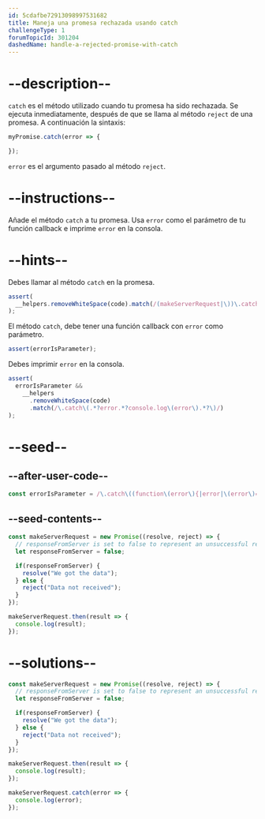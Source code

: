 ```yaml
---
id: 5cdafbe72913098997531682
title: Maneja una promesa rechazada usando catch
challengeType: 1
forumTopicId: 301204
dashedName: handle-a-rejected-promise-with-catch
---
```


# --description--

`catch` es el método utilizado cuando tu promesa ha sido rechazada. Se ejecuta inmediatamente, después de que se llama al método `reject` de una promesa. A continuación la sintaxis:

```js
myPromise.catch(error => {

});
```

`error` es el argumento pasado al método `reject`.

# --instructions--

Añade el método `catch` a tu promesa. Usa `error` como el parámetro de tu función callback e imprime `error` en la consola.

# --hints--

Debes llamar al método `catch` en la promesa.

```js
assert(
  __helpers.removeWhiteSpace(code).match(/(makeServerRequest|\))\.catch\(/g)
);
```

El método `catch`, debe tener una función callback con `error` como parámetro.

```js
assert(errorIsParameter);
```

Debes imprimir `error` en la consola.

```js
assert(
  errorIsParameter &&
    __helpers
      .removeWhiteSpace(code)
      .match(/\.catch\(.*?error.*?console.log\(error\).*?\)/)
);
```

# --seed--

## --after-user-code--

```js
const errorIsParameter = /\.catch\((function\(error\){|error|\(error\)=>)/.test(__helpers.removeWhiteSpace(code));
```

## --seed-contents--

```js
const makeServerRequest = new Promise((resolve, reject) => {
  // responseFromServer is set to false to represent an unsuccessful response from a server
  let responseFromServer = false;

  if(responseFromServer) {
    resolve("We got the data");
  } else {  
    reject("Data not received");
  }
});

makeServerRequest.then(result => {
  console.log(result);
});
```

# --solutions--

```js
const makeServerRequest = new Promise((resolve, reject) => {
  // responseFromServer is set to false to represent an unsuccessful response from a server
  let responseFromServer = false;

  if(responseFromServer) {
    resolve("We got the data");
  } else {  
    reject("Data not received");
  }
});

makeServerRequest.then(result => {
  console.log(result);
});

makeServerRequest.catch(error => {
  console.log(error);
});
```
